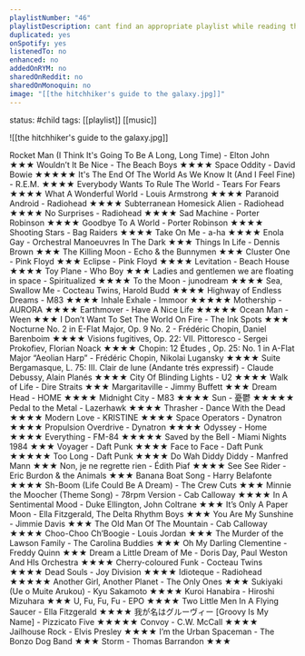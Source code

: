 ```yaml
---
playlistNumber: "46"
playlistDescription: cant find an appropriate playlist while reading the book series by douglas adams || i finished all books!!!
duplicated: yes
onSpotify: yes
listenedTo: no
enhanced: no
addedOnRYM: no
sharedOnReddit: no
sharedOnMonoquin: no
image: "[[the hitchhiker's guide to the galaxy.jpg]]"
---
```

status: #child 
tags: [[playlist]] [[music]] 

![[the hitchhiker's guide to the galaxy.jpg]]

Rocket Man (I Think It's Going To Be A Long, Long Time) - Elton John ★★★
Wouldn’t It Be Nice - The Beach Boys ★★★★
Space Oddity - David Bowie ★★★★★
It's The End Of The World As We Know It (And I Feel Fine) - R.E.M. ★★★★
Everybody Wants To Rule The World - Tears For Fears ★★★★
What A Wonderful World - Louis Armstrong ★★★★
Paranoid Android - Radiohead ★★★★
Subterranean Homesick Alien - Radiohead ★★★★
No Surprises - Radiohead ★★★★
Sad Machine - Porter Robinson ★★★★
Goodbye To A World - Porter Robinson ★★★★
Shooting Stars - Bag Raiders ★★★★
Take On Me - a-ha ★★★★
Enola Gay - Orchestral Manoeuvres In The Dark ★★★
Things In Life - Dennis Brown ★★★
The Killing Moon - Echo & the Bunnymen ★★★
Cluster One - Pink Floyd ★★★
Eclipse - Pink Floyd ★★★★
Levitation - Beach House ★★★★
Toy Plane - Who Boy ★★★
Ladies and gentlemen we are floating in space - Spiritualized ★★★★
To the Moon - junodream ★★★★
Sea, Swallow Me - Cocteau Twins, Harold Budd ★★★★
Highway of Endless Dreams - M83 ★★★★
Inhale Exhale - Immoor ★★★★★
Mothership - AURORA ★★★★
Earthmover - Have A Nice Life ★★★★★
Ocean Man - Ween ★★★
I Don’t Want To Set The World On Fire - The Ink Spots ★★★
Nocturne No. 2 in E-Flat Major, Op. 9 No. 2 - Frédéric Chopin, Daniel Barenboim ★★★★
Visions fugitives, Op. 22: VII. Pittoresco - Sergei Prokofiev, Florian Noack ★★★★
Chopin: 12 Études , Op. 25: No. 1 in A-Flat Major “Aeolian Harp” - Frédéric Chopin, Nikolai Lugansky ★★★★
Suite Bergamasque, L. 75: III. Clair de lune (Andante trés expressif) - Claude Debussy, Alain Planés ★★★★
City Of Blinding Lights - U2 ★★★★
Walk of Life - Dire Straits ★★★
Margaritaville - Jimmy Buffett ★★★
Dream Head - HOME ★★★★
Midnight City - M83 ★★★★
Sun - 憂鬱 ★★★★★
Pedal to the Metal - Lazerhawk ★★★★
Thrasher - Dance With the Dead ★★★★
Modern Love - KRISTINE ★★★★
Space Operators - Dynatron ★★★★
Propulsion Overdrive - Dynatron ★★★★
Odyssey - Home ★★★★
Everything - FM-84 ★★★★★
Saved by the Bell - Miami Nights 1984 ★★★
Voyager - Daft Punk ★★★★
Face to Face - Daft Punk ★★★★★ 
Too Long - Daft Punk ★★★★
Do Wah Diddy Diddy - Manfred Mann ★★★
Non, je ne regrette rien - Édith Piaf ★★★★
See See Rider - Eric Burdon & the Animals ★★★
Banana Boat Song - Harry Belafonte ★★★★
Sh-Boom (Life Could Be A Dream) - The Crew Cuts ★★★
Minnie the Moocher (Theme Song) - 78rpm Version - Cab Calloway ★★★★
In A Sentimental Mood - Duke Ellington, John Coltrane ★★★
It’s Only A Paper Moon - Ella Fitzgerald, The Delta Rhythm Boys ★★★
You Are My Sunshine - Jimmie Davis ★★★
The Old Man Of The Mountain - Cab Calloway ★★★★
Choo-Choo Ch’Boogie - Louis Jordan ★★★
The Murder of the Lawson Family - The Carolina Buddies ★★★
Oh My Darling Clementine - Freddy Quinn ★★★
Dream a Little Dream of Me - Doris Day, Paul Weston And HIs Orchestra ★★★★
Cherry-coloured Funk - Cocteau Twins ★★★★
Dead Souls - Joy Division ★★★★
Idioteque - Radiohead ★★★★★
Another Girl, Another Planet - The Only Ones ★★★
Sukiyaki (Ue o Muite Arukou) - Kyu Sakamoto ★★★★
Kuroi Hanabira - Hiroshi Mizuhara ★★★
U, Fu, Fu, Fu - EPO ★★★★
Two Little Men In A Flying Saucer - Ella Fitzgerald ★★★★
我が名はグルーヴィー [Groovy Is My Name] - Pizzicato Five ★★★★★
Convoy - C.W. McCall ★★★★
Jailhouse Rock - Elvis Presley ★★★★
I’m the Urban Spaceman - The Bonzo Dog Band ★★★
Storm - Thomas Barrandon ★★★